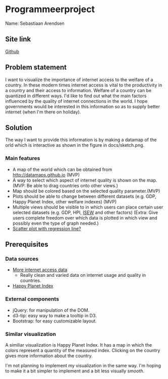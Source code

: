 # Programmeerproject
Name: Sebastiaan Arendsen

## Site link
[Github](https://flewtje.github.io/progProject/app/index.html)

## Problem statement
I want to visualize the importance of internet access to the welfare of a country. In these modern times internet access is vital to the productivity in a country and their access to information. Welfare of a country can be quantized in different ways. I'd like to find out what the main factors influenced by the quality of internet connections in the world. I hope governments would be interested in this information so as to supply better internet (when I'm there on holiday).

## Solution
The way I want to provide this information is by making a datamap of the orld  which is interactive as shown in the figure in docs/sketch.png.

### Main features
* A map of the world which can be obtained from http://datamaps.github.io (MVP)
* A way to select which aspect of internet quality is shown on the map.(MVP: Be able to drag countries onto other views.)
* Map should be colored based on the selected quality parameter.(MVP)
* Plots should be able to change between different datasets (e.g. GDP, Happy Planet Index, other welfare indexes) (MVP)
* Multiple views should be visible to in which users can place certain user selected datasets (e.g. GDP, HPI, [ISEW](https://en.wikipedia.org/wiki/Index_of_Sustainable_Economic_Welfare) and other factors) (Extra: Give users complete freedom over which data is plotted in which view and possibly even the type of graph needed.)
* [Scatter plot with regression line?](https://bl.ocks.org/ctufts/298bfe4b11989960eeeecc9394e9f118)

## Prerequisites
### Data sources
* [More internet access data](https://theinclusiveinternet.eiu.com/explore/countries/performance)
    * Really clean and varied data on internet usage and quality in countries.
* [Happy Planet Index](http://happyplanetindex.org/countries)

### External components
* jQuery: for manipulation of the DOM.
* d3-tip: easy way to make a tooltip in D3.
* Bootstrap: for easy customizable layout.

### Similar visualization
A similiar visualization is Happy Planet Index. It has a map in which the colors represent a quantity of the measured index. Clicking on the country gives more information about the country.

I'm not planning to implement my visualization in the same way. I'm hoping to make it a bit simpler to implement and a bit less visually *smooth*. 
